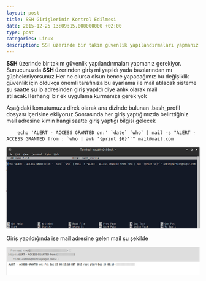 ```yaml
---
layout: post
title: SSH Girişlerinin Kontrol Edilmesi
date: 2015-12-25 13:09:15.000000000 +02:00
type: post
categories: Linux
description: SSH üzerinde bir takım güvenlik yapılandırmaları yapmanız gerekiyor. Sunucunuza SSH üzerinden giriş mi yapıldı yada bazılarından mı
---
```


**SSH** üzerinde bir takım güvenlik yapılandırmaları yapmanız gerekiyor. Sunucunuzda **SSH** üzerinden giriş mi yapıldı yada bazılarından mı şüpheleniyorsunuz.Her ne olursa olsun bence yapacağımız bu değişiklik güvenlik için oldukça önemli tarafınıza bu ayarlama ile mail atılacak sisteme şu saatte şu ip adresinden giriş yapıldı diye anlık olarak mail atılacak.Herhangi bir ek uygulama&nbsp;kurmanıza gerek yok

Aşağıdaki komutumuzu direk olarak ana dizinde bulunan .bash\_profil dosyası içerisine ekliyoruz.Sonrasında her giriş yaptığımızda belirttiğiniz mail adresine kimin hangi saatte giriş yaptığı bilgisi gelecek

```
    echo 'ALERT - ACCESS GRANTED on:' `date` `who` | mail -s "ALERT - ACCESS GRANTED from : `who | awk '{print $6}'`" mail@mail.com
```

![sshgiriskontrolgorsel1](/assets/sshgiriskontrolgorsel1.png)

Giriş yapıldığında ise mail adresine gelen mail şu şekilde

![sshgirisdetaygorsel1](/assets/sshgirisdetaygorsel1.jpg)
